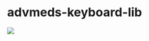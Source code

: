 # advmeds-keyboard-lib

[![](https://jitpack.io/v/advmeds-service/advmeds-keyboard-lib.svg)](https://jitpack.io/#advmeds-service/advmeds-keyboard-lib)
